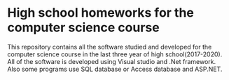 # High school homeworks for the computer science course
 
 This repository contains all the software studied and developed for the computer science course in the last three year of high school(2017-2020). All of the software is developed using Visual studio and .Net framework. Also some programs use SQL database or Access database and ASP.NET.
